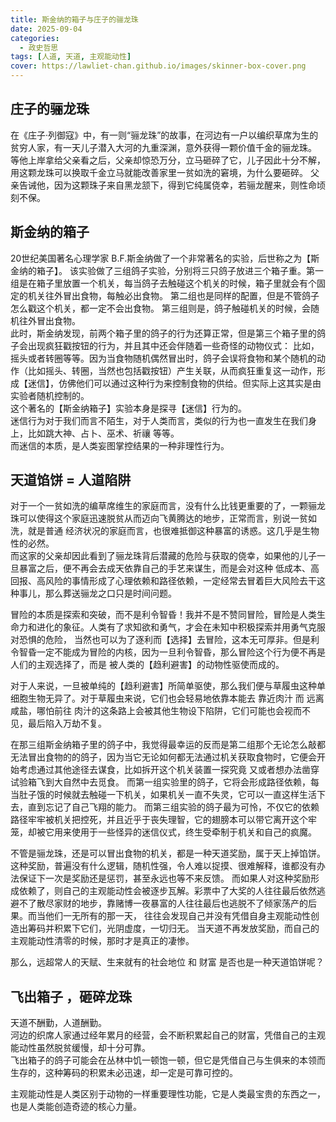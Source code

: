 ```yaml
---
title: 斯金纳的箱子与庄子的骊龙珠
date: 2025-09-04
categories:
  - 政史哲思
tags: [人道, 天道, 主观能动性]
cover: https://lawliet-chan.github.io/images/skinner-box-cover.png
---
```

## 庄子的骊龙珠  
在《庄子·列御寇》中，有一则“骊龙珠”的故事，在河边有一户以编织草席为生的贫穷人家，有一天儿子潜入大河的九重深渊，意外获得一颗价值千金的骊龙珠。
等他上岸拿给父亲看之后，父亲却惊恐万分，立马砸碎了它，儿子因此十分不解，用这颗龙珠可以换取千金立马就能改善家里一贫如洗的窘境，为什么要砸碎。
父亲告诫他，因为这颗珠子来自黑龙颔下，得到它纯属侥幸，若骊龙醒来，则性命顷刻不保。

## 斯金纳的箱子  
20世纪美国著名心理学家 B.F.斯金纳做了一个非常著名的实验，后世称之为【斯金纳的箱子】。
该实验做了三组鸽子实验，分别将三只鸽子放进三个箱子重。第一组是在箱子里放置一个机关，每当鸽子去触碰这个机关的时候，箱子里就会有个固定的机关往外冒出食物，每触必出食物。 
第二组也是同样的配置，但是不管鸽子怎么戳这个机关，都一定不会出食物。 
第三组则是，鸽子触碰机关的时候，会随机往外冒出食物。  
此时，斯金纳发现，前两个箱子里的鸽子的行为还算正常，但是第三个箱子里的鸽子会出现疯狂戳按钮的行为，并且其中还会伴随着一些奇怪的动物仪式：
比如，摇头或者转圈等等。因为当食物随机偶然冒出时，鸽子会误将食物和某个随机的动作（比如摇头、转圈，当然也包括戳按钮）产生关联，从而疯狂重复这一动作，形成【迷信】，仿佛他们可以通过这种行为来控制食物的供给。但实际上这其实是由实验者随机控制的。  
这个著名的【斯金纳箱子】实验本身是探寻【迷信】行为的。  
迷信行为对于我们而言不陌生，对于人类而言，类似的行为也一直发生在我们身上，比如跳大神、占卜、巫术、祈禳 等等。  
而迷信的本质，是人类妄图掌控结果的一种非理性行为。

   
## 天道馅饼 = 人道陷阱
对于一个一贫如洗的编草席维生的家庭而言，没有什么比钱更重要的了，一颗骊龙珠可以使得这个家庭迅速脱贫从而迈向飞黄腾达的地步，正常而言，别说一贫如洗，就是普通
经济状况的家庭而言，也很难抵御这种暴富的诱惑。这几乎是生物性的必然。  
而这家的父亲却因此看到了骊龙珠背后潜藏的危险与获取的侥幸，如果他的儿子一旦暴富之后，便不再会去成天依靠自己的手艺来谋生，而是会对这种
低成本、高回报、高风险的事情形成了心理依赖和路径依赖，一定经常去冒着巨大风险去干这种事儿，那么葬送骊龙之口只是时间问题。

冒险的本质是探索和突破，而不是利令智昏！我并不是不赞同冒险，冒险是人类生命力和进化的象征。人类有了求知欲和勇气，才会在未知中积极探索并用勇气克服对恐惧的危险，
当然也可以为了逐利而【选择】去冒险，这本无可厚非。但是利令智昏一定不能成为冒险的内核，因为一旦利令智昏，那么冒险这个行为便不再是人们的主观选择了，而是
被人类的【趋利避害】的动物性驱使而成的。

对于人来说，一旦被单纯的【趋利避害】所简单驱使，那么我们便与草履虫这种单细胞生物无异了。对于草履虫来说，它们也会轻易地依靠本能去 靠近肉汁 而 远离咸盐，哪怕前往
肉汁的这条路上会被其他生物设下陷阱，它们可能也会视而不见，最后陷入万劫不复。

在那三组斯金纳箱子里的鸽子中，我觉得最幸运的反而是第二组那个无论怎么敲都无法冒出食物的的鸽子，因为当它无论如何都无法通过机关获取食物时，它便会开始考虑通过其他途径去谋食，比如拆开这个机关装置一探究竟
又或者想办法凿穿试验箱飞到大自然中去觅食。 而第一组实验里的鸽子，它将会形成路径依赖，每当肚子饿的时候就去触碰一下机关，如果机关一直不失灵，它可以一直这样生活下去，直到忘记了自己飞翔的能力。
而第三组实验的鸽子最为可怜，不仅它的依赖路径牢牢被机关把控死，并且近乎于丧失理智，它的翅膀本可以带它离开这个牢笼，却被它用来使用于一些怪异的迷信仪式，终生受牵制于机关和自己的疯魔。   

不管是骊龙珠，还是可以冒出食物的机关，都是一种天道奖励，属于天上掉馅饼。这种奖励，普遍没有什么逻辑，随机性强，令人难以捉摸、很难解释，谁都没有办法保证下一次是奖励还是惩罚，甚至永远也等不来反馈。
而如果人对这种奖励形成依赖了，则自己的主观能动性会被逐步瓦解。彩票中了大奖的人往往最后依然逃避不了散尽家财的地步，靠赌博一夜暴富的人往往最后也逃脱不了倾家荡产的后果。而当他们一无所有的那一天，
往往会发现自己并没有凭借自身主观能动性创造出筹码并积累下它们，光阴虚度，一切归无。 当天道不再发放奖励，而自己的主观能动性清零的时候，那时才是真正的凄惨。  

那么，远超常人的天赋、生来就有的社会地位 和 财富 是否也是一种天道馅饼呢？


## 飞出箱子 ，砸碎龙珠    

天道不酬勤，人道酬勤。  
河边的织席人家通过经年累月的经营，会不断积累起自己的财富，凭借自己的主观能动性虽然脱贫缓慢，却十分可靠。   
飞出箱子的鸽子可能会在丛林中饥一顿饱一顿，但它是凭借自己与生俱来的本领而生存的，这种筹码的积累未必迅速，却一定是可靠可控的。  

主观能动性是人类区别于动物的一样重要理性功能，它是人类最宝贵的东西之一，也是人类能创造奇迹的核心力量。